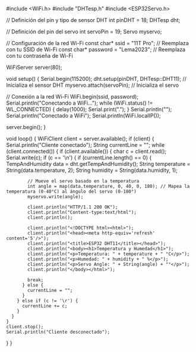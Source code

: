 #include <WiFi.h>
#include "DHTesp.h"
#include <ESP32Servo.h>

// Definición del pin y tipo de sensor DHT
int pinDHT = 18;
DHTesp dht;

// Definición del pin del servo
int servoPin = 19;
Servo myservo;

// Configuración de la red Wi-Fi
const char* ssid = "11T Pro";       // Reemplaza con tu SSID de Wi-Fi
const char* password = "Lema2023";   // Reemplaza con tu contraseña de Wi-Fi

WiFiServer server(80);

void setup() {
  Serial.begin(115200);
  dht.setup(pinDHT, DHTesp::DHT11);  // Inicializa el sensor DHT
  myservo.attach(servoPin);          // Inicializa el servo

  // Conexión a la red Wi-Fi
  WiFi.begin(ssid, password);
  Serial.println("Conectando a WiFi...");
  while (WiFi.status() != WL_CONNECTED) {
    delay(1000);
    Serial.print(".");
  }
  Serial.println("");
  Serial.println("Conectado a WiFi");
  Serial.println(WiFi.localIP());

  server.begin();
}

void loop() {
  WiFiClient client = server.available();
  if (client) {
    Serial.println("Cliente conectado");
    String currentLine = "";
    while (client.connected()) {
      if (client.available()) {
        char c = client.read();
        Serial.write(c);
        if (c == '\n') {
          if (currentLine.length() == 0) {
            TempAndHumidity data = dht.getTempAndHumidity();
            String temperature = String(data.temperature, 2);
            String humidity = String(data.humidity, 1);

            // Mueve el servo basado en la temperatura
            int angle = map(data.temperature, 0, 40, 0, 180); // Mapea la temperatura (0-40°C) al ángulo del servo (0-180°)
            myservo.write(angle);

            client.println("HTTP/1.1 200 OK");
            client.println("Content-type:text/html");
            client.println();

            client.println("<!DOCTYPE html><html>");
            client.println("<head><meta http-equiv='refresh' content='5'/>");
            client.println("<title>ESP32 DHT11</title></head>");
            client.println("<body><h1>Temperatura y Humedad</h1>");
            client.println("<p>Temperatura: " + temperature + " °C</p>");
            client.println("<p>Humedad: " + humidity + " %</p>");
            client.println("<p>Servo Angle: " + String(angle) + "°</p>");
            client.println("</body></html>");

            break;
          } else {
            currentLine = "";
          }
        } else if (c != '\r') {
          currentLine += c;
        }
      }
    }
    client.stop();
    Serial.println("Cliente desconectado");
  }
}
